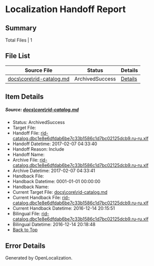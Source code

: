 # <a name='report-top'></a> Localization Handoff Report

## Summary
 Total Files | 1

## File List
 Source File | Status | Details 
 ----------- | ------ | ------- 
 [docs\core\rid-catalog.md](https://github.com/dotnet/docs/blob/811b9539019b7cc2817b5742760ae52fbc2f95dd/docs/core/rid-catalog.md) | ArchivedSuccess | [Details](#fc59a9f3333f01caf9622dd500a5de6e2ae5132b93)

## Item Details
##### <a name='fc59a9f3333f01caf9622dd500a5de6e2ae5132b93'></a> Source: [docs\core\rid-catalog.md](https://github.com/dotnet/docs/blob/811b9539019b7cc2817b5742760ae52fbc2f95dd/docs/core/rid-catalog.md)
* Status: ArchivedSuccess
* Target File: 
* Handoff File: [rid-catalog.dbc1e8e6dfdab6be7c33b1586c1d7bc02125dcb9.ru-ru.xlf](https://github.com/dotnet/docs.handoff/blob/667ca180b05d1f202f9ac4257c16049b24bcb1af/ol-handoff/dotnet/docs.ru-ru/master/dotnet-core/rid-catalog.dbc1e8e6dfdab6be7c33b1586c1d7bc02125dcb9.ru-ru.xlf)
* Handoff Datetime: 2017-02-07 04:33:40
* Handoff Reason: Include
* Handoff Name: 
* Archive File: [rid-catalog.dbc1e8e6dfdab6be7c33b1586c1d7bc02125dcb9.ru-ru.xlf](https://github.com/dotnet/docs.handoff/blob/f57d54e5a97ea53ffd79b41776d32c17c2ab9ca1/ol-archive/dotnet/docs.ru-ru/master/dotnet-core/rid-catalog.dbc1e8e6dfdab6be7c33b1586c1d7bc02125dcb9.ru-ru.xlf)
* Archive Datetime: 2017-02-07 04:33:41
* Handback File: 
* Handback Datetime: 0001-01-01 00:00:00
* Handback Name: 
* Current Target File: [docs\core\rid-catalog.md](https://github.com/dotnet/docs.ru-ru/blob/c6dfa16b7f8677d81476076d8d849a05b30fd69e/docs/core/rid-catalog.md)
* Current Handback File: [rid-catalog.dbc1e8e6dfdab6be7c33b1586c1d7bc02125dcb9.ru-ru.xlf](https://github.com/dotnet/docs.handback/blob/ed64de16a65c85c52ddf1b493b6486c94a87fe47/ol-handback/dotnet/docs.ru-ru/master/ht-p1/rid-catalog.dbc1e8e6dfdab6be7c33b1586c1d7bc02125dcb9.ru-ru.xlf)
* Current Handback Datetime: 2016-12-14 20:15:51
* Bilingual File: [rid-catalog.dbc1e8e6dfdab6be7c33b1586c1d7bc02125dcb9.ru-ru.xlf](https://github.com/dotnet/docs.handback/blob/ed64de16a65c85c52ddf1b493b6486c94a87fe47/ol-handback/dotnet/docs.ru-ru/master/ht-p1/rid-catalog.dbc1e8e6dfdab6be7c33b1586c1d7bc02125dcb9.ru-ru.xlf)
* Bilingual Datetime: 2016-12-14 20:18:48
* [Back to Top](#report-top)


## Error Details

Generated by OpenLocalization.
